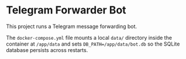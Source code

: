 # Telegram Forwarder Bot

This project runs a Telegram message forwarding bot.

The `docker-compose.yml` file mounts a local `data/` directory inside the
container at `/app/data` and sets `DB_PATH=/app/data/bot.db` so the SQLite
database persists across restarts.

